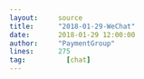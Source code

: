 ```yaml
---
layout:     source 
title:      "2018-01-29-WeChat"
date:       2018-01-29 12:00:00
author:     "PaymentGroup"
lines:      275 
tag:		  [chat]
---
```

